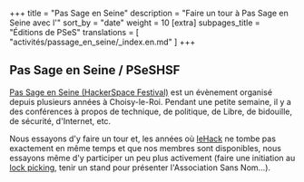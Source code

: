 +++
title = "Pas Sage en Seine"
description = "Faire un tour à Pas Sage en Seine avec l'"
sort_by = "date"
weight = 10
[extra]
subpages_title = "Éditions de PSeS"
translations = [
    "activités/passage_en_seine/_index.en.md"
]
+++

## Pas Sage en Seine / PSeSHSF

[Pas Sage en Seine (HackerSpace Festival)](https://passageenseine.fr/) est un
évènement organisé depuis plusieurs années à Choisy-le-Roi. Pendant une petite
semaine, il y a des conférences à propos de technique, de politique, de Libre,
de bidouille, de sécurité, d'Internet, etc.

Nous essayons d'y faire un tour et, les années où
[leHack](@/activités/le_hack/_index.md) ne tombe pas exactement en même temps
et que nos membres sont disponibles, nous essayons même d'y participer un peu
plus activement (faire une initiation au [lock
picking](@/activités/lock-picking/_index.md), tenir un stand pour présenter
l'Association Sans Nom…).
